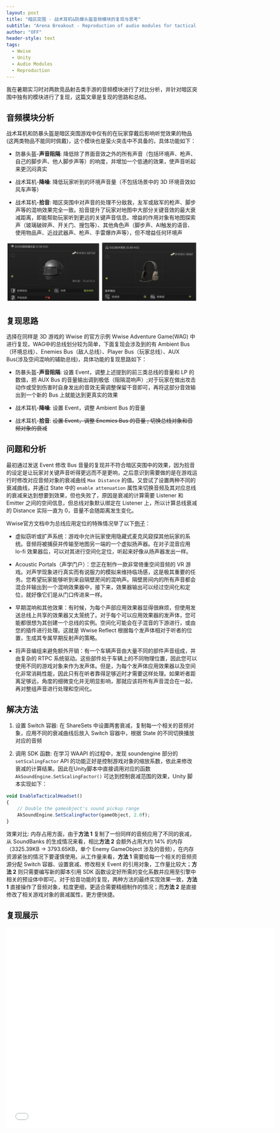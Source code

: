 ```yaml
---
layout: post
title: "暗区突围 - 战术耳机&防爆头盔音频模块的复现与思考"
subtitle: "Arena Breakout - Reproduction of audio modules for tactical earphones and explosion-proof helmets"
author: "OFF"
header-style: text
tags:
  - Wwise
  - Unity
  - Audio Modules
  - Reproduction
---
```


我在暑期实习时对两款竞品射击类手游的音频模块进行了对比分析，并针对暗区突围中独有的模块进行了复现，这篇文章是复现的思路和总结。

## 音频模块分析

战术耳机和防暴头盔是暗区突围游戏中仅有的在玩家穿戴后影响听觉效果的物品(这两类物品不能同时佩戴)，这个模块也是萤火突击中不具备的，具体功能如下：

* 防暴头盔-**声音阻隔**: 降低除了界面音效之外的所有声音（包括环境声、枪声、自己的脚步声、他人脚步声等）的响度，并增加一个低通的效果，使声音听起来更沉闷真实

* 战术耳机-**降噪**: 降低玩家听到的环境声音量（不包括场景中的 3D 环境音效如风车声等）

* 战术耳机-**拾音**: 暗区突围中对声音的处理不分敌我，友军或敌军的枪声、脚步声等的混响效果完全一致。拾音提升了玩家对地图中大部分关键音效的最大衰减距离，即能帮助玩家听到更远的关键声音信息。增益的作用对象有地图探索声（玻璃破碎声、开关门、搜包等）、其他角色声（脚步声、AI触发的语音、使用物品声、近战武器声、枪声、手雷爆炸声等），但不增益任何环境声

![](img/headphone-helmet.png)

## 复现思路

选择在同样是 3D 游戏的 Wwise 的官方示例 Wwise Adventure Game(WAG) 中进行复现，WAG中的总线划分较为简单，下面复现会涉及到的有 Ambient Bus（环境总线）、Enemies Bus（敌人总线）、Player Bus（玩家总线）、AUX Bus(涉及空间混响的辅助总线)，具体功能的复现思路如下：

* 防暴头盔-**声音阻隔**: 设置 Event，调整上述提到的前三类总线的音量和 LP 的数值，把 AUX Bus 的音量输出调到极低（阻隔混响声）;对于玩家在做出攻击动作或受到伤害时自身发出的音效无需调整保留干音即可，再将这部分音效输出到一个新的 Bus 上就能达到更真实的效果

* 战术耳机-**降噪**: 设置 Event，调整 Ambient Bus 的音量

* 战术耳机-**拾音**: <del>设置 Event，调整 Enemies Bus 的音量 ; 切换总线对象和音频对象的衰减</del>

## 问题和分析

最初通过发送 Event 修改 Bus 音量的复现并不符合暗区突围中的效果，因为拾音的设定是让玩家对关键声音听得更远而不是更响，之后意识到需要做的是在游戏运行时修改对应音频对象的衰减曲线 `Max Distance` 的值。又尝试了设置两种不同的衰减曲线，并通过 State 中的 `enable attenuation` 属性来切换音频及其对应总线的衰减来达到想要到效果，但也失败了，原因是衰减的计算需要 Listener 和 Emitter 之间的空间信息，但总线对象默认绑定在 Listener 上，所以计算总线衰减的 Distance 实际一直为 0，音量不会随距离发生变化。

Wwise官方文档中为总线应用定位的特殊情况举了以下[例子](https://www.audiokinetic.com/zh/library/edge/?source=Help&id=applying_positioning_to_busses)：
> 
* 虚拟窃听或扩声系统：游戏中允许玩家使用隐藏式麦克风窥探其他玩家的系统。音频将被捕获并传输至地图另一端的一个虚拟扬声器。在对子混音应用 lo-fi 效果器后，可以对其进行空间化定位，听起来好像从扬声器发出一样。  
>
* Acoustic Portals（声学门户）：您正在制作一款非常倚重空间音频的 VR 游戏。对声学现象进行真实而有说服力的模拟来维持临场感，这是极其重要的任务。您希望玩家能够听到来自隔壁房间的混响声。隔壁房间内的所有声音都会混合并输出到一个混响效果器中，接下来，效果器输出可以经过空间化和定位，就好像它们是从门口传进来一样。  
>
* 早期混响和其他效果：有时候，为每个声部应用效果器显得很麻烦，但使用发送总线上共享的效果器又太笼统了。对于每个可以应用效果器的发声体，您可能都很想为其创建一个总线的实例。空间化可能会在子混音的下游进行，或由您的插件进行处理。这就是 Wwise Reflect 根据每个发声体相对于听者的位置，生成其专属早期反射声的策略。  
>
* 将声音编组来避免额外开销：有一个车辆声音由大量不同的部件声音组成，并由复杂的 RTPC 系统驱动。这些部件处于车辆上的不同物理位置，因此您可以使用不同的游戏对象来作为发声体。但是，为每个发声体应用效果器以及空间化非常消耗性能，因此只有在听者靠得足够近时才需要这样处理。如果听者距离足够远，角度的细微变化并无明显影响，那就应该将所有声音混合在一起，再对整组声音进行处理和空间化。  

## 解决方法

1. 设置 Switch 容器: 在 ShareSets 中设置两套衰减，复制每一个相关的音频对象，应用不同的衰减曲线后放入 Switch 容器中，根据 State 的不同切换播放对应的音频

2. 调用 SDK 函数: 在学习 WAAPI 的过程中，发现 soundengine 部分的 `setScalingFactor` API 的功能正好是控制游戏对象的缩放系数，依此来修改衰减的计算结果。因此在Unity脚本中直接调用对应的函数 `AkSoundEngine.SetScalingFactor()` 可达到控制衰减范围的效果，Unity 脚本实现如下：

```ts
void EnableTacticalHeadset()
{
    // Double the gameobject's sound pickup range
    AkSoundEngine.SetScalingFactor(gameObject, 2.0f); 
}
```

效果对比: 内存占用方面，由于**方法 1** 复制了一份同样的音频应用了不同的衰减，从 SoundBanks 的生成情况来看，相比**方法 2** 会额外占用大约 14% 的内存（3325.39KB → 3793.65KB，单个 Enemy GameObject 涉及的音频），在内存资源紧张的情况下要谨慎使用。从工作量来看，**方法 1** 需要给每一个相关的音频资源分配 Switch 容器、设置衰减、修改相关 Event 的引用对象，工作量比较大；**方法 2** 则只需要编写新的脚本引用 SDK 函数设定好所需的变化系数并应用至引擎中相关的预设体中即可。对于拾音功能的复现，两种方法的最终实现效果一致，**方法 1** 直接操作了音频对象，粒度更细，更适合需要精细制作的情况；而**方法 2** 是直接修改了相关游戏对象的衰减属性，更方便快捷。

## 复现展示

<iframe src="//player.bilibili.com/player.html?aid=303425834&bvid=BV1NP411n79H&cid=845139297&page=1" scrolling="no" border="0" frameborder="no" framespacing="0" allowfullscreen="true" width="710" height="530"> </iframe>


